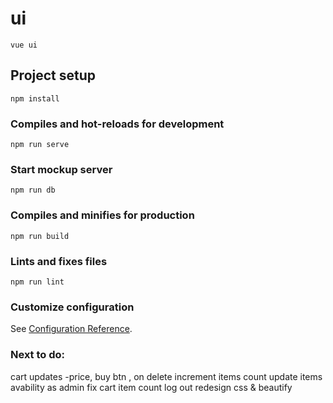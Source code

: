# ui
```
vue ui
```
## Project setup
```
npm install
```

### Compiles and hot-reloads for development
```
npm run serve
```
### Start mockup server
```
npm run db
```
### Compiles and minifies for production
```
npm run build
```

### Lints and fixes files
```
npm run lint
```

### Customize configuration
See [Configuration Reference](https://cli.vuejs.org/config/).


### Next to do:
cart updates -price, buy btn , on delete increment items count
update items avability as admin 
fix cart item count 
log out 
redesign css & beautify
